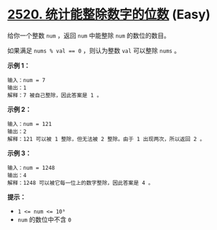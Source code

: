 # [2520. 统计能整除数字的位数][link] (Easy)

[link]: https://leetcode.cn/problems/count-the-digits-that-divide-a-number/

给你一个整数 `num` ，返回 `num` 中能整除 `num` 的数位的数目。

如果满足 `nums % val == 0` ，则认为整数 `val` 可以整除 `nums` 。

**示例 1：**

```
输入：num = 7
输出：1
解释：7 被自己整除，因此答案是 1 。

```

**示例 2：**

```
输入：num = 121
输出：2
解释：121 可以被 1 整除，但无法被 2 整除。由于 1 出现两次，所以返回 2 。

```

**示例 3：**

```
输入：num = 1248
输出：4
解释：1248 可以被它每一位上的数字整除，因此答案是 4 。

```

**提示：**

- `1 <= num <= 10⁹`
- `num` 的数位中不含 `0`

